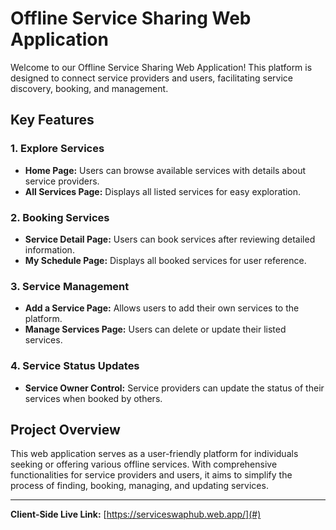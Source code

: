 # Offline Service Sharing Web Application

Welcome to our Offline Service Sharing Web Application! This platform is designed to connect service providers and users, facilitating service discovery, booking, and management.

## Key Features

### 1. Explore Services
- **Home Page:** Users can browse available services with details about service providers.
- **All Services Page:** Displays all listed services for easy exploration.

### 2. Booking Services
- **Service Detail Page:** Users can book services after reviewing detailed information.
- **My Schedule Page:** Displays all booked services for user reference.

### 3. Service Management
- **Add a Service Page:** Allows users to add their own services to the platform.
- **Manage Services Page:** Users can delete or update their listed services.

### 4. Service Status Updates
- **Service Owner Control:** Service providers can update the status of their services when booked by others.

## Project Overview

This web application serves as a user-friendly platform for individuals seeking or offering various offline services. With comprehensive functionalities for service providers and users, it aims to simplify the process of finding, booking, managing, and updating services.

---

**Client-Side Live Link:** [https://serviceswaphub.web.app/](#)